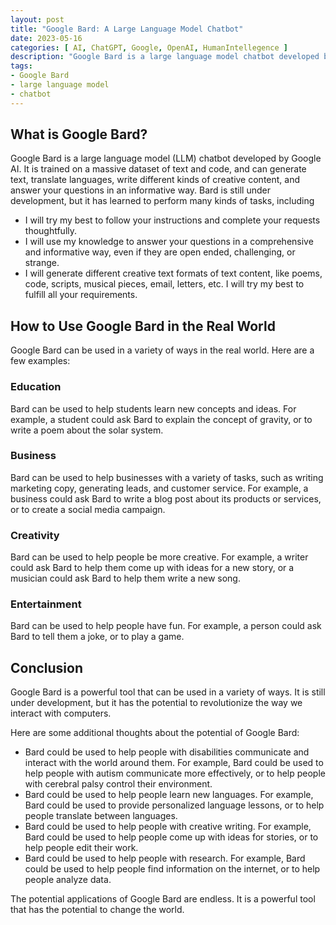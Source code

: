 ```yaml
---
layout: post
title: "Google Bard: A Large Language Model Chatbot"
date: 2023-05-16
categories: [ AI, ChatGPT, Google, OpenAI, HumanIntellegence ]
description: "Google Bard is a large language model chatbot developed by Google AI. It is trained on a massive dataset of text and code, and can generate text, translate languages, write different kinds of creative content, and answer your questions in an informative way."
tags:
- Google Bard
- large language model
- chatbot
---
```


## What is Google Bard?

Google Bard is a large language model (LLM) chatbot developed by Google AI. It is trained on a massive dataset of text and code, and can generate text, translate languages, write different kinds of creative content, and answer your questions in an informative way. Bard is still under development, but it has learned to perform many kinds of tasks, including

* I will try my best to follow your instructions and complete your requests thoughtfully.
* I will use my knowledge to answer your questions in a comprehensive and informative way, even if they are open ended, challenging, or strange.
* I will generate different creative text formats of text content, like poems, code, scripts, musical pieces, email, letters, etc. I will try my best to fulfill all your requirements.

## How to Use Google Bard in the Real World

Google Bard can be used in a variety of ways in the real world. Here are a few examples:

### Education

Bard can be used to help students learn new concepts and ideas. For example, a student could ask Bard to explain the concept of gravity, or to write a poem about the solar system.

### Business

Bard can be used to help businesses with a variety of tasks, such as writing marketing copy, generating leads, and customer service. For example, a business could ask Bard to write a blog post about its products or services, or to create a social media campaign.

### Creativity

Bard can be used to help people be more creative. For example, a writer could ask Bard to help them come up with ideas for a new story, or a musician could ask Bard to help them write a new song.

### Entertainment

Bard can be used to help people have fun. For example, a person could ask Bard to tell them a joke, or to play a game.

## Conclusion

Google Bard is a powerful tool that can be used in a variety of ways. It is still under development, but it has the potential to revolutionize the way we interact with computers.

Here are some additional thoughts about the potential of Google Bard:

* Bard could be used to help people with disabilities communicate and interact with the world around them. For example, Bard could be used to help people with autism communicate more effectively, or to help people with cerebral palsy control their environment.
* Bard could be used to help people learn new languages. For example, Bard could be used to provide personalized language lessons, or to help people translate between languages.
* Bard could be used to help people with creative writing. For example, Bard could be used to help people come up with ideas for stories, or to help people edit their work.
* Bard could be used to help people with research. For example, Bard could be used to help people find information on the internet, or to help people analyze data.

The potential applications of Google Bard are endless. It is a powerful tool that has the potential to change the world.
